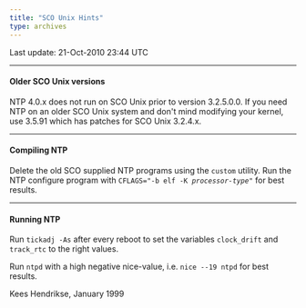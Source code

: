 ```yaml
---
title: "SCO Unix Hints"
type: archives
---
```


Last update: 21-Oct-2010 23:44 UTC

---

#### Older SCO Unix versions

NTP 4.0.x does not run on SCO Unix prior to version 3.2.5.0.0. If you need NTP on an older SCO Unix system and don't mind modifying your kernel, use 3.5.91 which has patches for SCO Unix 3.2.4.x.

---

#### Compiling NTP

Delete the old SCO supplied NTP programs using the `custom` utility. Run the NTP configure program with <code>CFLAGS="-b elf -K _processor-type_"</code> for best results.

---

#### Running NTP

Run `tickadj -As` after every reboot to set the variables `clock_drift` and `track_rtc` to the right values.

Run `ntpd` with a high negative nice-value, i.e. `nice --19 ntpd` for best results.

Kees Hendrikse, January 1999